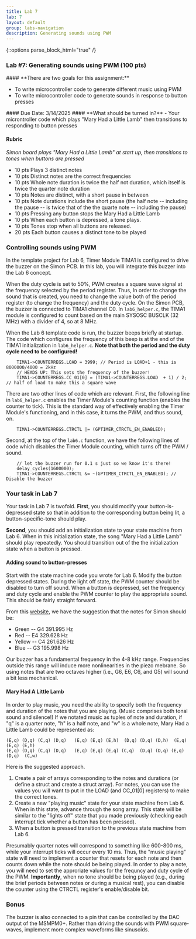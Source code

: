 ```yaml
---
title: Lab 7
lab: 7
layout: default
group: labs-navigation
description: Generating sounds using PWM
---
```


{::options parse_block_html="true" /}

### Lab #7: Generating sounds using PWM (100 pts)

<div class="alert alert-info" role="alert">
#### **There are two goals for this assignment:**

  - To write microcontroller code to generate different music using PWM
  - To write microcontroller code to generate sounds in response to button presses
  
</div>

<div class="alert alert-danger" role="alert">
#### Due Date: 3/14/2025
#### **What should be turned in?**
  - Your microntroller code which plays "Mary Had a Little Lamb" then transitions to responding
    to button presses

#### Rubric
_Simon board plays "Mary Had a Little Lamb" at start up, then transitions to tones when buttons are pressed_
  - 10 pts Plays 3 distinct notes
  - 10 pts Distinct notes are the correct frequencies
  - 10 pts Whole note duration is twice the half not duration, which itself is twice the quarter note duration
  - 10 pts Notes are distinct, with a short pause in between
  - 10 pts Note durations include the short pause (the half note -- including the pause -- is twice that 
    of the the quarte note -- including the pause)
  - 10 pts Pressing any button stops the Mary Had a Little Lamb
  - 10 pts When each button is depressed, a tone plays. 
  - 10 pts Tones stop when all buttons are released.
  - 20 pts Each button causes a distinct tone to be played

</div>

### Controlling sounds using PWM
In the template project for Lab 6, Timer Module TIMA1 is configured to drive the buzzer
on the Simon PCB. In this lab, you will integrate this buzzer into the Lab 6 concept.

When the duty cycle is set to 50%, PWM creates a square wave signal at the frequency
selected by the period register. Thus, In order to change the sound that is created,
you need to change the value both of the period register (to change the frequency)
and the duty cycle. On the Simon PCB, the buzzer is connected to TIMA1 channel C0.
In `lab6_helper.c`, the TIMA1 module is configured to count based on the main
SYSOSC BUSCLK (32 MHz) with a divider of 4, so at 8 MHz.

When the Lab 6 template code is run, the buzzer beeps briefly at startup. The code 
which configures the frequency of this beep is at the end of the TIMA1 initialization
in `lab6_helper.c`. **Note that both the period and the duty cycle need to be configured!**
```
    TIMA1->COUNTERREGS.LOAD = 3999; // Period is LOAD+1 - this is 8000000/4000 = 2kHz
    // HEADS UP: This sets the frequency of the buzzer!
    TIMA1->COUNTERREGS.CC_01[0] = (TIMA1->COUNTERREGS.LOAD  + 1) / 2; // half of load to make this a square wave
```

There are two other lines of code which are relevant. First, the following line in `lab6_helper.c`
enables the Timer Module's counting function (enables the counter to tick). This is the
standard way of effectively enabling the Timer Module's functioning, and in this case, it
turns the PWM, and thus sound, on.

```
    TIMA1->COUNTERREGS.CTRCTL |= (GPTIMER_CTRCTL_EN_ENABLED);
```

Second, at the top of the `lab6.c` function, we have the following lines of code which
disables the Timer Module counting, which turns off the PWM / sound.

```
    // let the buzzer run for 0.1 s just so we know it's there!
    delay_cycles(1600000);
    TIMA1->COUNTERREGS.CTRCTL &= ~(GPTIMER_CTRCTL_EN_ENABLED); // Disable the buzzer
```

### Your task in Lab 7
Your task in Lab 7 is twofold. 
 **First**, you should modify your button-is-depressed state
so that in addition to the corresponding button being lit, a button-specific-tone should play.

**Second**, you should add an initialization state to your state
machine from Lab 6. When in this initialization state, the song "Mary Had a Little Lamb"
should play repeatedly. You should transition out of the the initialization state 
when a button is pressed.

#### Adding sound to button-presses
Start with the state machine code you wrote for Lab 6. Modify the button depressed states. During 
the light off state, the PWM counter should be disabled to turn off sound. When a button is
depressed, set the frequency and duty cycle and enable the PWM counter to play the appropriate
sound. This should be fairly straight forward.

From this [website](https://www.waitingforfriday.com/?p=586), we have the suggestion that
the notes for Simon should be:

  - Green -- G4 391.995 Hz
  - Red -- E4 329.628 Hz
  - Yellow -- C4 261.626 Hz
  - Blue -- G3 195.998 Hz

Our buzzer has a fundamental frequency in the 4-8 kHz range. Frequencies outside this range
will induce more nonlinearities in the piezo mebrane. So using notes that are
two octaves higher (i.e., G6, E6, C6, and G5) will sound a bit less mechanical.

#### Mary Had A Little Lamb
In order to play music, you need the ability to specify both the frequency and duration of
the notes that you are playing. (Music comprises both tonal sound and silence!) If we notated
music as tuples of note and duration, if "q" is a quarter note, "h" is a half note, and 
"w" is a whole note, Mary Had a Little Lamb could be represented as:
```
(E,q) (D,q) (C,q) (D,q)   (E,q) (E,q) (E,h)  (D,q) (D,q) (D,h)  (E,q) (E,q) (E,h)
(E,q) (D,q) (C,q) (D,q)   (E,q) (E,q) (E,q) (C,q)  (D,q) (D,q) (E,q) (D,q)  (C,w)
```

Here is the suggested approach.
1. Create a pair of arrays corresponding to the notes and durations (or define a struct 
   and create a struct array). For notes, you can use the values you will want to put in
   the LOAD (and CC_01[0] registers) to make the correct tones.
2. Create a new "playing music" state for your state machine from Lab 6. When in this state,
   advance through the song array. This state will be similar to the "lights off" state
   that you made previously (checking each interrupt tick whether a button has been pressed).
3. When a button is pressed transition to the previous state machine from Lab 6.

Presumably quarter notes will correspond to something like 600-800 ms, while your interrupt
ticks will occur every 10 ms. Thus, the "music playing" state will need to implement a counter
that resets for each note and then counts down while the note should be being played.
In order to play a note, you will need to set the approriate values for the frequncy and 
duty cycle of the PWM. **Importantly**, when no tone should be being played (e.g., during the 
brief periods between notes or during a musical rest), you can disable the counter
using the CTRCTL register's enable/disable bit. 

### Bonus
The buzzer is also connected to a pin that can be controlled by the DAC output of the MSMPM0+.
Rather than driving the sounds with PWM square-waves, implement more complex waveforms like
sinusoids.

